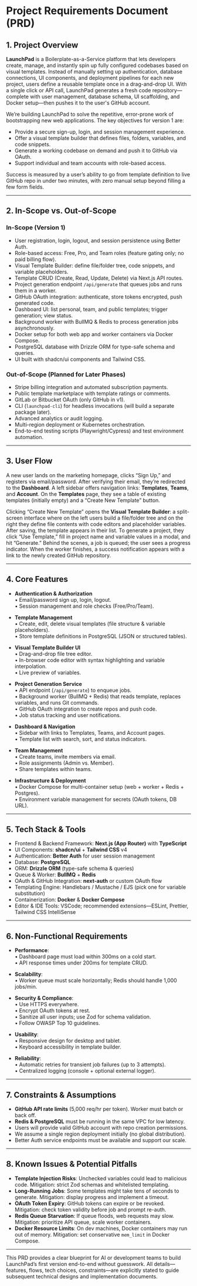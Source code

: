 # Project Requirements Document (PRD)

## 1. Project Overview

**LaunchPad** is a Boilerplate-as-a-Service platform that lets developers create, manage, and instantly spin up fully configured codebases based on visual templates. Instead of manually setting up authentication, database connections, UI components, and deployment pipelines for each new project, users define a reusable template once in a drag-and-drop UI. With a single click or API call, LaunchPad generates a fresh code repository—complete with user management, database schema, UI scaffolding, and Docker setup—then pushes it to the user's GitHub account.

We’re building LaunchPad to solve the repetitive, error-prone work of bootstrapping new web applications. The key objectives for version 1 are:
- Provide a secure sign-up, login, and session management experience.  
- Offer a visual template builder that defines files, folders, variables, and code snippets.  
- Generate a working codebase on demand and push it to GitHub via OAuth.  
- Support individual and team accounts with role-based access.  

Success is measured by a user’s ability to go from template definition to live GitHub repo in under two minutes, with zero manual setup beyond filling a few form fields.

---

## 2. In-Scope vs. Out-of-Scope

### In-Scope (Version 1)
- User registration, login, logout, and session persistence using Better Auth.  
- Role-based access: Free, Pro, and Team roles (feature gating only; no paid billing flow).  
- Visual Template Builder: define file/folder tree, code snippets, and variable placeholders.  
- Template CRUD (Create, Read, Update, Delete) via Next.js API routes.  
- Project generation endpoint `/api/generate` that queues jobs and runs them in a worker.  
- GitHub OAuth integration: authenticate, store tokens encrypted, push generated code.  
- Dashboard UI: list personal, team, and public templates; trigger generation; view status.  
- Background worker with BullMQ & Redis to process generation jobs asynchronously.  
- Docker setup for both web app and worker containers via Docker Compose.  
- PostgreSQL database with Drizzle ORM for type-safe schema and queries.  
- UI built with shadcn/ui components and Tailwind CSS.  

### Out-of-Scope (Planned for Later Phases)
- Stripe billing integration and automated subscription payments.  
- Public template marketplace with template ratings or comments.  
- GitLab or Bitbucket OAuth (only GitHub in v1).  
- CLI (`launchpad-cli`) for headless invocations (will build a separate package later).  
- Advanced analytics or audit logging.  
- Multi-region deployment or Kubernetes orchestration.  
- End-to-end testing scripts (Playwright/Cypress) and test environment automation.

---

## 3. User Flow

A new user lands on the marketing homepage, clicks “Sign Up,” and registers via email/password. After verifying their email, they’re redirected to the **Dashboard**. A left sidebar offers navigation links: **Templates**, **Teams**, and **Account**. On the **Templates** page, they see a table of existing templates (initially empty) and a “Create New Template” button.

Clicking “Create New Template” opens the **Visual Template Builder**: a split-screen interface where on the left users build a file/folder tree and on the right they define file contents with code editors and placeholder variables. After saving, the template appears in their list. To generate a project, they click “Use Template,” fill in project name and variable values in a modal, and hit “Generate.” Behind the scenes, a job is queued; the user sees a progress indicator. When the worker finishes, a success notification appears with a link to the newly created GitHub repository.

---

## 4. Core Features

- **Authentication & Authorization**  
  • Email/password sign up, login, logout.  
  • Session management and role checks (Free/Pro/Team).  

- **Template Management**  
  • Create, edit, delete visual templates (file structure & variable placeholders).  
  • Store template definitions in PostgreSQL (JSON or structured tables).  

- **Visual Template Builder UI**  
  • Drag-and-drop file tree editor.  
  • In-browser code editor with syntax highlighting and variable interpolation.  
  • Live preview of variables.  

- **Project Generation Service**  
  • API endpoint (`/api/generate`) to enqueue jobs.  
  • Background worker (BullMQ + Redis) that reads template, replaces variables, and runs Git commands.  
  • GitHub OAuth integration to create repos and push code.  
  • Job status tracking and user notifications.  

- **Dashboard & Navigation**  
  • Sidebar with links to Templates, Teams, and Account pages.  
  • Template list with search, sort, and status indicators.  

- **Team Management**  
  • Create teams, invite members via email.  
  • Role assignments (Admin vs. Member).  
  • Share templates within teams.  

- **Infrastructure & Deployment**  
  • Docker Compose for multi-container setup (web + worker + Redis + Postgres).  
  • Environment variable management for secrets (OAuth tokens, DB URL).  

---

## 5. Tech Stack & Tools

- Frontend & Backend Framework: **Next.js (App Router)** with **TypeScript**  
- UI Components: **shadcn/ui** + **Tailwind CSS** v4  
- Authentication: **Better Auth** for user session management  
- Database: **PostgreSQL**  
- ORM: **Drizzle ORM** (type-safe schema & queries)  
- Queue & Worker: **BullMQ** + **Redis**  
- OAuth & GitHub Integration: **next-auth** or custom OAuth flow  
- Templating Engine: Handlebars / Mustache / EJS (pick one for variable substitution)  
- Containerization: **Docker** & **Docker Compose**  
- Editor & IDE Tools: VSCode; recommended extensions—ESLint, Prettier, Tailwind CSS IntelliSense  

---

## 6. Non-Functional Requirements

- **Performance**:  
  • Dashboard page must load within 300ms on a cold start.  
  • API response times under 200ms for template CRUD.  

- **Scalability**:  
  • Worker queue must scale horizontally; Redis should handle 1,000 jobs/min.  

- **Security & Compliance**:  
  • Use HTTPS everywhere.  
  • Encrypt OAuth tokens at rest.  
  • Sanitize all user inputs; use Zod for schema validation.  
  • Follow OWASP Top 10 guidelines.  

- **Usability**:  
  • Responsive design for desktop and tablet.  
  • Keyboard accessibility in template builder.  

- **Reliability**:  
  • Automatic retries for transient job failures (up to 3 attempts).  
  • Centralized logging (console + optional external logger).  

---

## 7. Constraints & Assumptions

- **GitHub API rate limits** (5,000 req/hr per token). Worker must batch or back off.  
- **Redis & PostgreSQL** must be running in the same VPC for low latency.  
- Users will provide valid GitHub account with repo creation permissions.  
- We assume a single region deployment initially (no global distribution).  
- Better Auth service endpoints must be available and support our scale.  

---

## 8. Known Issues & Potential Pitfalls

- **Template Injection Risks**: Unchecked variables could lead to malicious code. Mitigation: strict Zod schemas and whitelisted templating.  
- **Long-Running Jobs**: Some templates might take tens of seconds to generate. Mitigation: display progress and implement a timeout.  
- **OAuth Token Expiry**: GitHub tokens can expire or be revoked. Mitigation: check token validity before job and prompt re-auth.  
- **Redis Queue Starvation**: If queue floods, web requests may slow. Mitigation: prioritize API queue, scale worker containers.  
- **Docker Resource Limits**: On dev machines, Docker containers may run out of memory. Mitigation: set conservative `mem_limit` in Docker Compose.  


---

This PRD provides a clear blueprint for AI or development teams to build LaunchPad’s first version end-to-end without guesswork. All details—features, flows, tech choices, constraints—are explicitly stated to guide subsequent technical designs and implementation documents.